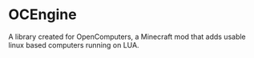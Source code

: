 # OCEngine
A library created for OpenComputers, a Minecraft mod that adds usable linux based computers running on LUA.
